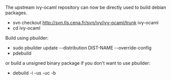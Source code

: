 The upstream ivy-ocaml repository can now be directly used to build debian packages.

* svn checkout http://svn.tls.cena.fr/svn/ivy/ivy-ocaml/trunk ivy-ocaml
* cd ivy-ocaml

Build using pbuilder:
* sudo pbuilder update --distribution DIST-NAME --override-config
* pdebuild

or build a unsigned binary package if you don't want to use pbuilder:
* debuild -i -us -uc -b
